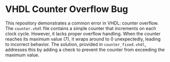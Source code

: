 # VHDL Counter Overflow Bug

This repository demonstrates a common error in VHDL: counter overflow. The `counter.vhdl` file contains a simple counter that increments on each clock cycle.  However, it lacks proper overflow handling. When the counter reaches its maximum value (7), it wraps around to 0 unexpectedly, leading to incorrect behavior. The solution, provided in `counter_fixed.vhdl`, addresses this by adding a check to prevent the counter from exceeding the maximum value.